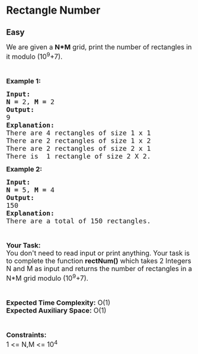 # Rectangle Number
## Easy
<div class="problems_problem_content__Xm_eO"><p><span style="font-size:18px">We are given a <strong>N*M</strong> grid, print the number of rectangles in it modulo (10<sup>9</sup>+7).</span></p>

<p>&nbsp;</p>

<p><span style="font-size:18px"><strong>Example 1:</strong></span></p>

<pre><span style="font-size:18px"><strong>Input:</strong></span>
<span style="font-size:18px"><strong>N = </strong>2, <strong>M = </strong>2</span>
<span style="font-size:18px"><strong>Output:</strong></span>
<span style="font-size:18px">9</span>
<span style="font-size:18px"><strong>Explanation:</strong></span>
<span style="font-size:18px">There are 4 rectangles of size 1 x 1
There are 2 rectangles of size 1 x 2
There are 2 rectangles of size 2 x 1
There is  1 rectangle of size 2 X 2.</span></pre>

<p><span style="font-size:18px"><strong>Example 2:</strong></span></p>

<pre><span style="font-size:18px"><strong>Input:</strong></span>
<span style="font-size:18px"><strong>N = </strong>5, <strong>M = </strong>4</span>
<span style="font-size:18px"><strong>Output:</strong></span>
<span style="font-size:18px">150</span>
<span style="font-size:18px"><strong>Explanation:</strong></span>
<span style="font-size:18px">There are a total of 150 rectangles.</span></pre>

<p>&nbsp;</p>

<p><span style="font-size:18px"><strong>Your Task:</strong><br>
You don't need to read input or print anything. Your task is to complete the function <strong>rectNum()</strong> which takes 2 Integers N and M as input and returns the number of rectangles in a N*M grid modulo (10<sup>9</sup>+7).</span></p>

<p>&nbsp;</p>

<p><span style="font-size:18px"><strong>Expected Time Complexity:</strong> O(1)<br>
<strong>Expected Auxiliary Space:</strong> O(1)</span></p>

<p>&nbsp;</p>

<p><span style="font-size:18px"><strong>Constraints:</strong></span><br>
<span style="font-size:18px">1 &lt;= N,M &lt;= 10<sup>4</sup></span></p>
</div>